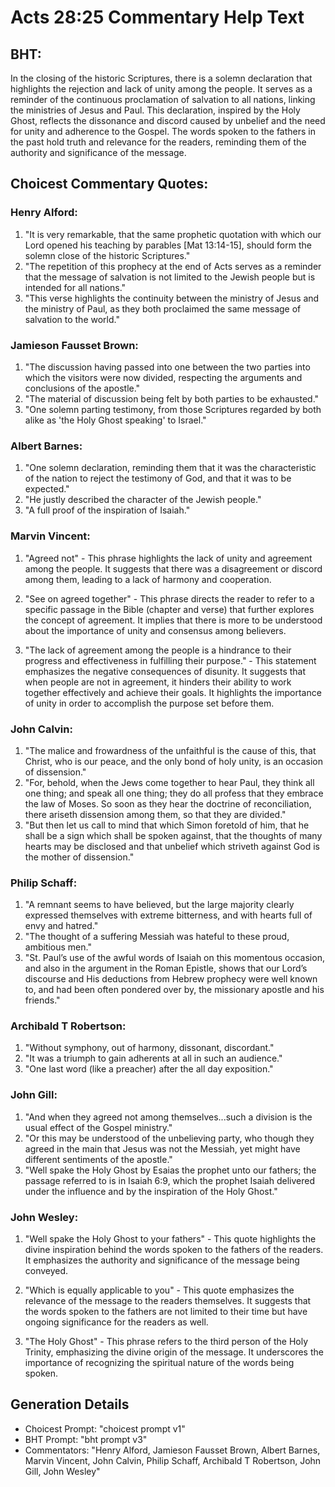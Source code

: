 # Acts 28:25 Commentary Help Text

## BHT:
In the closing of the historic Scriptures, there is a solemn declaration that highlights the rejection and lack of unity among the people. It serves as a reminder of the continuous proclamation of salvation to all nations, linking the ministries of Jesus and Paul. This declaration, inspired by the Holy Ghost, reflects the dissonance and discord caused by unbelief and the need for unity and adherence to the Gospel. The words spoken to the fathers in the past hold truth and relevance for the readers, reminding them of the authority and significance of the message.

## Choicest Commentary Quotes:
### Henry Alford:
1. "It is very remarkable, that the same prophetic quotation with which our Lord opened his teaching by parables [Mat 13:14-15], should form the solemn close of the historic Scriptures."
2. "The repetition of this prophecy at the end of Acts serves as a reminder that the message of salvation is not limited to the Jewish people but is intended for all nations."
3. "This verse highlights the continuity between the ministry of Jesus and the ministry of Paul, as they both proclaimed the same message of salvation to the world."

### Jamieson Fausset Brown:
1. "The discussion having passed into one between the two parties into which the visitors were now divided, respecting the arguments and conclusions of the apostle."
2. "The material of discussion being felt by both parties to be exhausted."
3. "One solemn parting testimony, from those Scriptures regarded by both alike as 'the Holy Ghost speaking' to Israel."

### Albert Barnes:
1. "One solemn declaration, reminding them that it was the characteristic of the nation to reject the testimony of God, and that it was to be expected."
2. "He justly described the character of the Jewish people."
3. "A full proof of the inspiration of Isaiah."

### Marvin Vincent:
1. "Agreed not" - This phrase highlights the lack of unity and agreement among the people. It suggests that there was a disagreement or discord among them, leading to a lack of harmony and cooperation.

2. "See on agreed together" - This phrase directs the reader to refer to a specific passage in the Bible (chapter and verse) that further explores the concept of agreement. It implies that there is more to be understood about the importance of unity and consensus among believers.

3. "The lack of agreement among the people is a hindrance to their progress and effectiveness in fulfilling their purpose." - This statement emphasizes the negative consequences of disunity. It suggests that when people are not in agreement, it hinders their ability to work together effectively and achieve their goals. It highlights the importance of unity in order to accomplish the purpose set before them.

### John Calvin:
1. "The malice and frowardness of the unfaithful is the cause of this, that Christ, who is our peace, and the only bond of holy unity, is an occasion of dissension." 
2. "For, behold, when the Jews come together to hear Paul, they think all one thing; and speak all one thing; they do all profess that they embrace the law of Moses. So soon as they hear the doctrine of reconciliation, there ariseth dissension among them, so that they are divided." 
3. "But then let us call to mind that which Simon foretold of him, that he shall be a sign which shall be spoken against, that the thoughts of many hearts may be disclosed and that unbelief which striveth against God is the mother of dissension."

### Philip Schaff:
1. "A remnant seems to have believed, but the large majority clearly expressed themselves with extreme bitterness, and with hearts full of envy and hatred."
2. "The thought of a suffering Messiah was hateful to these proud, ambitious men."
3. "St. Paul’s use of the awful words of Isaiah on this momentous occasion, and also in the argument in the Roman Epistle, shows that our Lord’s discourse and His deductions from Hebrew prophecy were well known to, and had been often pondered over by, the missionary apostle and his friends."

### Archibald T Robertson:
1. "Without symphony, out of harmony, dissonant, discordant." 
2. "It was a triumph to gain adherents at all in such an audience." 
3. "One last word (like a preacher) after the all day exposition."

### John Gill:
1. "And when they agreed not among themselves...such a division is the usual effect of the Gospel ministry." 
2. "Or this may be understood of the unbelieving party, who though they agreed in the main that Jesus was not the Messiah, yet might have different sentiments of the apostle."
3. "Well spake the Holy Ghost by Esaias the prophet unto our fathers; the passage referred to is in Isaiah 6:9, which the prophet Isaiah delivered under the influence and by the inspiration of the Holy Ghost."

### John Wesley:
1. "Well spake the Holy Ghost to your fathers" - This quote highlights the divine inspiration behind the words spoken to the fathers of the readers. It emphasizes the authority and significance of the message being conveyed.

2. "Which is equally applicable to you" - This quote emphasizes the relevance of the message to the readers themselves. It suggests that the words spoken to the fathers are not limited to their time but have ongoing significance for the readers as well.

3. "The Holy Ghost" - This phrase refers to the third person of the Holy Trinity, emphasizing the divine origin of the message. It underscores the importance of recognizing the spiritual nature of the words being spoken.


## Generation Details
- Choicest Prompt: "choicest prompt v1"
- BHT Prompt: "bht prompt v3"
- Commentators: "Henry Alford, Jamieson Fausset Brown, Albert Barnes, Marvin Vincent, John Calvin, Philip Schaff, Archibald T Robertson, John Gill, John Wesley"

